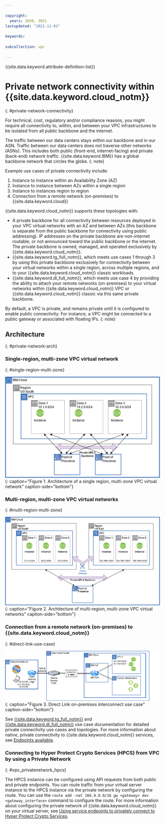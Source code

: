 ```yaml
---

copyright:
  years: 2020, 2021
lastupdated: "2021-11-01"

keywords:

subcollection: vpc

---
```


{{site.data.keyword.attribute-definition-list}}

# Private network connectivity within {{site.data.keyword.cloud_notm}}
{: #private-network-connectivity}

For technical, cost, regulatory and/or compliance reasons, you might require all connectivity to, within, and between your VPC infrastructures to be isolated from all public backbone and the internet.

The traffic between our data centers stays within our backbone and in our ASN. Traffic between our data centers does not traverse other networks (ASNs). This includes both public (front-end, internet-facing) and private (back-end) network traffic. {{site.data.keyword.IBM}} has a global backbone network that circles the globe.
{: note}

Example use cases of private connectivity include:

1. Instance to instance within an Availability Zone (AZ)
1. Instance to instance between AZs within a single region
1. Instance to instances region to region
1. Connection from a remote network (on-premises) to {{site.data.keyword.cloud}}


{{site.data.keyword.cloud_notm}} supports these topologies with:

* A private backbone for all connectivity between resources deployed in your VPC virtual networks with an AZ and between AZs (this backbone is separate from the public backbone for connectivity using public addressing). IP addresses on the private backbone are non-internet routable, or not announced toward the public backbone or the internet. The private backbone is owned, managed, and operated exclusively by {{site.data.keyword.cloud_notm}}.
* {{site.data.keyword.tg_full_notm}}, which meets use cases 1 through 3 by using this private backbone exclusively for connectivity between your virtual networks within a single region, across multiple regions, and to your {{site.data.keyword.cloud_notm}} classic workloads.
* {{site.data.keyword.dl_full_notm}}, which meets use case 4 by providing the ability to attach your remote networks (on-premises) to your virtual networks within {{site.data.keyword.cloud_notm}} VPC or {{site.data.keyword.cloud_notm}} classic via this same private backbone.

By default, a VPC is private, and remains private until it is configured to enable public connectivity. For instance, a VPC might be connected to a public gateway or associated with floating IPs.
{: note}

## Architecture
{: #private-network-arch}

### Single-region, multi-zone VPC virtual network
{: #single-region-multi-zone}

![Architecture of a single-region, multi-zone VPC virtual network](images/private-network-connectivity.png "Architecture of a single region, multi-zone VPC virtual network"){: caption="Figure 1. Architecture of a single region, multi-zone VPC virtual network" caption-side="bottom"}

### Multi-region, multi-zone VPC virtual networks
{: #multi-region-multi-zone}

![Architecture of multi-region, multi-zone VPC virtual networks](images/private-network-connectivity2.png "Architecture of multi-region, multi-zone VPC virtual networks"){: caption="Figure 2. Architecture of multi-region, multi-zone VPC virtual networks" caption-side="bottom"}

### Connection from a remote network (on-premises) to {{site.data.keyword.cloud_notm}}
{: #direct-link-use-case}

![Direct Link on-premises interconnect use case](images/direct-link-dedicated.png "Direct Link on-premises interconnect use case"){: caption="Figure 3. Direct Link on-premises interconnect use case" caption-side="bottom"}

See [{{site.data.keyword.tg_full_notm}}](/docs/transit-gateway?topic=transit-gateway-about) and [{{site.data.keyword.dl_full_notm}}](/docs/dl?topic=dl-get-started-with-ibm-cloud-dl) use case documentation for detailed private connectivity use cases and topologies. For more information about native, private connectivity to {{site.data.keyword.cloud_notm}} services, see [Endpoints available](/docs/vpc?topic=vpc-service-endpoints-for-vpc).

### Connecting to Hyper Protect Crypto Services (HPCS) from VPC by using a Private Network
{: #vpc_privatenetwork_hpcs}

The HPCS instance can be configured using API requests from both public and private endpoints. You can route traffic from your virtual server instance to the HPCS instance via the private network by configuring the route. You can use the `route add -net 166.9.0.0/16 gw <gateway> dev <gateway_interface>` command to configure the route. For more information about configuring the private network of {{site.data.keyword.cloud_notm}} on your virtual server, see [Using service endpoints to privately connect to Hyper Protect Crypto Services](/docs/hs-crypto?topic=hs-crypto-secure-connection#configure-network).
